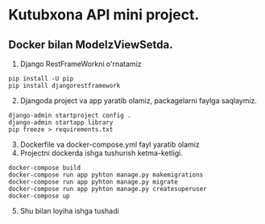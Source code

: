 # Kutubxona API mini project.
## Docker bilan ModelzViewSetda.

1. Django RestFrameWorkni o'rnatamiz
```shell
pip install -U pip
pip install djangorestframework
```
2. Djangoda project va app yaratib olamiz, packagelarni faylga saqlaymiz.
```shell
django-admin startproject config .
django-admin startapp library
pip freeze > requirements.txt
```
3. Dockerfile va docker-compose.yml fayl yaratib olamiz
4. Projectni dockerda ishga tushurish ketma-ketligi.
```shell
docker-compose build
docker-compose run app pyhton manage.py makemigrations
docker-compose run app pyhton manage.py migrate
docker-compose run app pyhton manage.py createsuperuser
docker-compose up
```
5. Shu bilan loyiha ishga tushadi
